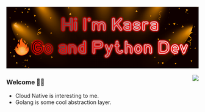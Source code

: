 

<p align="center">
  <img alig src="https://github.com/Thakay/Thakay/blob/main/hi.gif" />
</p>

<img align="right" src="https://github-readme-stats.vercel.app/api?username=Thakay&show_icons=true&icon_color=1EDA32&text_color=718096&bg_color=00000000&hide_title=true&hide_border=true" />

### Welcome 🙋‍♂️

- Cloud Native is interesting to me.
- Golang is some cool abstraction layer.
